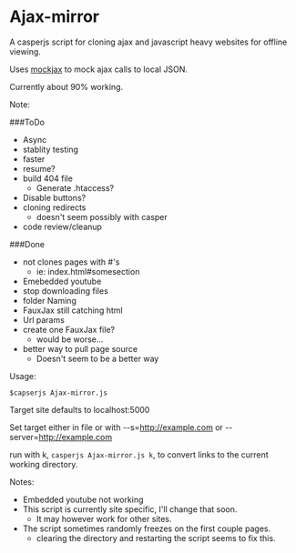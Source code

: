 Ajax-mirror
===========

A casperjs script for cloning ajax and javascript heavy websites for offline viewing.

Uses [mockjax](https://github.com/appendto/jquery-mockjax) to mock ajax calls to local JSON.

Currently about 90% working.

Note: 

###ToDo
* Async
* stablity testing
* faster
* resume?
* build 404 file
    - Generate .htaccess?
* Disable buttons?
* cloning redirects
    - doesn't seem possibly with casper
* code review/cleanup

###Done
* not clones pages with #'s
    - ie: index.html#somesection
* Emebedded youtube
* stop downloading files
* folder Naming
* FauxJax still catching html
* Url params
* create one FauxJax file?
    - would be worse...
* better way to pull page source
    - Doesn't seem to be a better way

Usage:
```
$capserjs Ajax-mirror.js
```

Target site defaults to localhost:5000

Set target either in file or with --s=http://example.com 
                            or --server=http://example.com

run with k, `casperjs Ajax-mirror.js k`, to convert links to the current working directory.

Notes:
* Embedded youtube not working
* This script is currently site specific, I'll change that soon.
    - It may however work for other sites.
* The script sometimes randomly freezes on the first couple pages.
    - clearing the directory and restarting the script seems to fix this.
